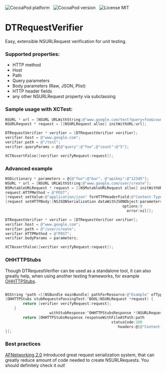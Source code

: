 ![CocoaPod platform](http://cocoapod-badges.herokuapp.com/p/DTRequestVerifier/badge.png) &nbsp; ![CocoaPod version](http://cocoapod-badges.herokuapp.com/v/DTRequestVerifier/badge.png) &nbsp; ![License MIT](https://go-shields.herokuapp.com/license-MIT-blue.png)

DTRequestVerifier
=================

Easy, extensible NSURLRequest verification for unit testing.

### Supported properties:
* HTTP method
* Host
* Path
* Query parameters
* Body parameters (Raw, JSON, Plist)
* HTTP header fields
* any other NSURLRequest property via subclassing

### Sample usage with XCTest:

```objective-c
NSURL * url = [NSURL URLWithString:@"www.google.com/test?query=foo&count=5"] 
NSURLRequest * request = [[NSURLRequest alloc] initWithURL:url];

DTRequestVerifier * verifier = [DTRequestVerifier verifier];
verifier.host = @"www.google.com";
verifier.path = @"/test";
verifier.queryParams = @{@"query":@"foo",@"count":@"5"};

XCTAssertFalse([verifier verifyRequest:request]);
```

### Advanced example

```objective-c
NSDictionary * parameters = @{@"foo":@"bar", @"apikey":@"12345"};
NSURL * url = [NSURL URLWithString:@"www.google.com/user/create"];
NSMutableURLRequest * request = [[NSMutableURLRequest alloc] initWithURL:url];
request.HTTPMethod = @"POST";
[request setValue:@"application/json" forHTTPHeaderField:@"Content-Type"];
[request setHTTPBody:[NSJSONSerialization dataWithJSONObject:parameters
                                                     options:0
                                                       error:nil]];

DTRequestVerifier * verifier = [DTRequestVerifier verifier];
verifier.host = @"www.google.com";
verifier.path = @"/user/create";
verifier.HTTPMethod = @"POST";
verifier.bodyParams = parameters;

XCTAssertFalse([verifier verifyRequest:request]);
```

### OHHTTPStubs

Though DTRequestVerifier can be used as a standalone tool, it can also greatly help, when using another testing frameworks, for example [OHHTTPStubs](https://github.com/AliSoftware/OHHTTPStubs).

```objective-c

NSString *path =[[NSBundle mainBundle] pathForResource:@"Example" ofType:@"json"];
[OHHTTPStubs stubRequestsPassingTest:^BOOL(NSURLRequest *request) {
        return [verifier verifyRequest:request];
    } 
                    withStubResponse:^OHHTTPStubsResponse *(NSURLRequest *request) {
        return [OHHTTPStubsResponse responseWithFileAtPath:path
                                                statusCode:200
                                                   headers:@{@"Content-Type":@"application/json"}];
}];
```

### Best practices

[AFNetworking 2.0](https://github.com/AFNetworking/AFNetworking) introduced great request serialization system, that can greatly reduce amount of code needed to create NSURLRequests. You should definitely check it out!
